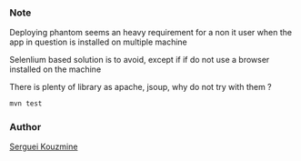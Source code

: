 ### Note
Deploying phantom seems an heavy requirement for a non it user when the app in question is installed on multiple machine

Selenlium based solution is to avoid, except if if do not use a browser installed on the machine

There is plenty of library as apache, jsoup, why do not try with them ?

```cmd
mvn test
```
### Author
[Serguei Kouzmine](kouzmine_serguei@yahoo.com)
